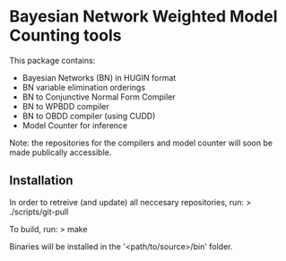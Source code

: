 # Bayesian Network Weighted Model Counting tools

This package contains:

* Bayesian Networks (BN) in HUGIN format
* BN variable elimination orderings
* BN to Conjunctive Normal Form Compiler
* BN to WPBDD compiler
* BN to OBDD compiler (using CUDD)
* Model Counter for inference

Note: the repositories for the compilers and model counter will soon be made publically accessible.

## Installation

In order to retreive (and update) all neccesary repositories, run:
    > ./scripts/git-pull

To build, run:
    > make

Binaries will be installed in the '<path/to/source>/bin' folder.


